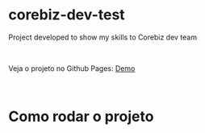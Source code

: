 # corebiz-dev-test
Project developed to show my skills to Corebiz dev team

<br />
<p>Veja o projeto no Github Pages: <a href="https://bit.ly/3DUH8Nl">Demo</a></p>
<br />

<h1>Como rodar o projeto</h1>

<p>

</p>
